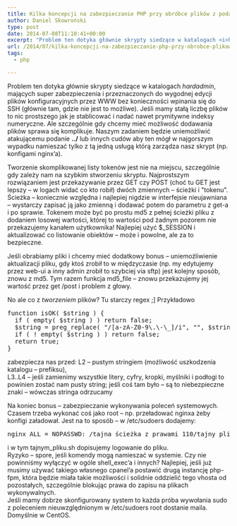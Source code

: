 ```yaml
---
title: Kilka koncepcji na zabezpieczanie PHP przy obróbce plików z podaniem ich ścieżki + wykonywaniem poleceń systemowych
author: Daniel Skowroński
type: post
date: 2014-07-08T11:10:41+00:00
excerpt: "Problem ten dotyka głównie skrypty siedzące w katalogach <i>hardadmin</i>, mających super zabezpieczenia i przeznaczonych do wygodnej edycji plików konfiguracyjnych przez WWW bez konieczności wpinania się do SSH (głównie tam, gdzie nie jest to możliwe). Jeśli mamy stałą liczbę plików to nic prostszego jak je stablicować i nadać nawet prymitywne indeksy numeryczne. Ale szczególnie gdy chcemy mieć możliwość dodawania plików sprawa się komplikuje. Naszym zadaniem będzie uniemożliwić atakującemu podanie <b>../</b> lub innych cudów aby ten mógł w najgorszym wypadku namieszać tylko z tą jedną usługą którą zarządza nasz skrypt (np. konfigami nginx'a)."
url: /2014/07/kilka-koncepcji-na-zabezpieczanie-php-przy-obrobce-plikow-z-podaniem-ich-sciezki-wykonywaniem-polecen-systemowych/
tags:
  - php

---
```

Problem ten dotyka głównie skrypty siedzące w katalogach _hardadmin_, mających super zabezpieczenia i przeznaczonych do wygodnej edycji plików konfiguracyjnych przez WWW bez konieczności wpinania się do SSH (głównie tam, gdzie nie jest to możliwe). Jeśli mamy stałą liczbę plików to nic prostszego jak je stablicować i nadać nawet prymitywne indeksy numeryczne. Ale szczególnie gdy chcemy mieć możliwość dodawania plików sprawa się komplikuje. Naszym zadaniem będzie uniemożliwić atakującemu podanie **../** lub innych cudów aby ten mógł w najgorszym wypadku namieszać tylko z tą jedną usługą którą zarządza nasz skrypt (np. konfigami nginx&#8217;a).

Tworzenie skomplikowanej listy tokenów jest nie na miejscu, szczególnie gdy zależy nam na szybkim stworzeniu skryptu. Najprostszym rozwiązaniem jest przekazywanie przez GET czy POST (choć tu GET jest lepszy &#8211; w logach widać co kto robił) dwóch zmiennych &#8211; ścieżki i "tokenu". Ścieżka &#8211; koniecznie względna i najlepiej nigdzie w interfejsie nieujawniana &#8211; wystarczy zapisać ją jako zmienną i dodawać potem do parametru z get-a i po sprawie. Tokenem może być po prostu md5 z pełnej ścieżki pliku z dodaniem losowej wartości, której to wartości pod żadnym pozorem nie przekazujemy kanałem użytkownika! Najlepiej użyć $_SESSION i aktualizować co listowanie obiektów &#8211; może i powolne, ale za to bezpieczne.

Jeśli obrabiamy pliki i chcemy mieć dodatkowy bonus &#8211; uniemożliwienie aktualizacji pliku, gdy ktoś zrobił to w międzyczasie (np. my edytujemy przez web-ui a inny admin zrobił to szybciej via sftp) jest kolejny sposób, znowu z md5. Tym razem funkcja md5_file &#8211; znowu przekazujemy jej wartość przez get /post i problem z głowy.

No ale co z _tworzeniem_ plików? Tu starczy regex ;] Przykładowo 

<pre class="lang:default EnlighterJSRAW " >function isOK( $string ) {
  if ( empty( $string ) ) return false;
  $string = preg_replace( "/[a-zA-Z0-9\.\-\_]/i", "", $string );
  if ( ! empty( $string ) ) return false;
  return true;
}
</pre>

zabezpiecza nas przed: L2 &#8211; pustym stringiem (możliwość uszkodzenia katalogu &#8211; prefiksu),  
L3..L4 &#8211; jeśli zamienimy wszystkie litery, cyfry, kropki, myślniki i podłogi to powinien zostać nam pusty string; jeśli coś tam było &#8211; są to niebezpieczne znaki &#8211; wówczas stringa odrzucamy

Na koniec bonus &#8211; zabezpieczanie wykonywania poleceń systemowych. Czasem trzeba wykonać coś jako root &#8211; np. przeładować nginxa żeby konfigi załadował. Jest na to sposób &#8211; w /etc/sudoers dodajemy: 

<pre class="lang:default EnlighterJSRAW " >nginx ALL = NOPASSWD: /tajna_ścieżka_z_prawami_110/tajny_plik.sh</pre>

i w tym tajnym_pliku.sh dopisujemy logowanie do pliku.  
Ryzyko &#8211; spore, jeśli komendy mogą namieszać w systemie. Czy nie powinniśmy wyłączyć w ogóle shell_exec&#8217;a i innych? Najlepiej, jeśli już musimy używać takiego własnego cpanel&#8217;a postawić drugą instancję php-fpm, która będzie miała takie możliwości i solidnie oddzielić tego vhosta od pozostałych, szczególnie blokując prawa do zapisu na plikach wykonywalnych.  
Jeśli mamy dobrze skonfigurowany system to każda próba wywołania sudo z poleceniem nieuwzględnionym w /etc/sudoers root dostanie maila. Domyślnie w CentOS.